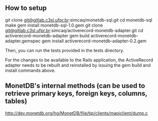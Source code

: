 ## How to setup

git clone git@gitlab.c3sl.ufpr.br:simcaq/monetdb-sql.git
cd monetdb-sql
make
gem install monetdb-sql-1.0.gem
git clone git@gitlab.c3sl.ufpr.br:simcaq/activerecord-monetdb-adapter.git
cd activerecord-monetdb-adapter
gem build activerecord-monetdb-adapter.gemspec
gem install activerecord-monetdb-adapter-0.2.gem

Then, you can run the tests provided in the tests directory.

For the changes to be available to the Rails application, the ActiveRecord adapter needs
to be rebuilt and reinstalled by issuing the gem build and install commands above.

## MonetDB's internal methods (can be used to retrieve primary keys, foreign keys, columns, tables)

http://dev.monetdb.org/hg/MonetDB/file/tip/clients/mapiclient/dump.c